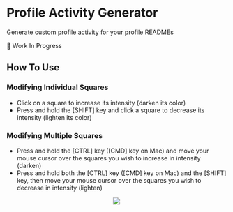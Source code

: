 # Profile Activity Generator

Generate custom profile activity for your profile READMEs

🚧 Work In Progress 

## How To Use

### Modifying Individual Squares
- Click on a square to increase its intensity (darken its color)
- Press and hold the [SHIFT] key and click a square to decrease its intensity (lighten its color)

### Modifying Multiple Squares
- Press and hold the [CTRL] key ([CMD] key on Mac) and move your mouse cursor over the squares you wish to increase in intensity (darken)
- Press and hold both the [CTRL] key ([CMD] key on Mac) and the [SHIFT] key, then move your mouse cursor over the squares you wish to decrease in intensity (lighten)


<div align="center">
    <img src="https://raw.githubusercontent.com/omidnikrah/profile-activity-generator/master/demo.png" />
</div>
